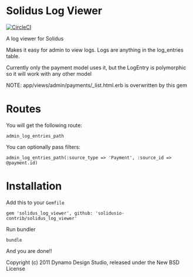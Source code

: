 Solidus Log Viewer
==============

[![CircleCI](https://circleci.com/gh/solidusio-contrib/solidus_log_viewer.svg?style=svg)](https://circleci.com/gh/solidusio-contrib/solidus_log_viewer)

A log viewer for Solidus

Makes it easy for admin to view logs. Logs are anything in the log_entries table.

Currently only the payment model uses it, but the LogEntry is polymorphic so it will work with any other model

NOTE: app/views/admin/payments/_list.html.erb is overwritten by this gem


Routes
==========

You will get the following route:

`admin_log_entries_path`

You can optionally pass filters:

`admin_log_entries_path(:source_type => 'Payment', :source_id => @payment.id)`

Installation
=======

Add this to your `Gemfile`

`gem 'solidus_log_viewer', github: 'solidusio-contrib/solidus_log_viewer'`

Run bundler

`bundle`

And you are done!!

Copyright (c) 2011 Dynamo Design Studio, released under the New BSD License
